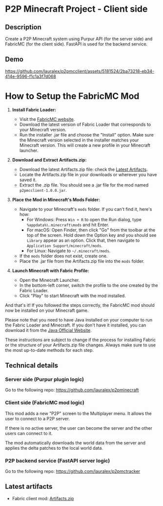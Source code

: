 # P2P Minecraft Project - Client side
## Description
Create a P2P Minecraft system using Purpur API (for the server side) and FabricMC (for the client side). FastAPI is used for the backend service.

## Demo
https://github.com/lauralex/p2pmcclient/assets/5181524/2ba73218-eb34-414e-9596-f1c1a3f7d068

# How to Setup the FabricMC Mod
1. **Install Fabric Loader:**
    - Visit the [FabricMC website](https://fabricmc.net/use/).
    - Download the latest version of Fabric Loader that corresponds to your Minecraft version.
    - Run the installer .jar file and choose the "Install" option. Make sure the Minecraft version selected in the installer matches your Minecraft version. This will create a new profile in your Minecraft launcher.

2. **Download and Extract Artifacts.zip:**
    - Download the latest Artifacts.zip file: check the [Latest Artifacts](#latest-artifacts).
    - Locate the Artifacts.zip file in your downloads or wherever you have saved it.
    - Extract the .zip file. You should see a .jar file for the mod named `p2pmcclient-1.0.0.jar`.

4. **Place the Mod in Minecraft's Mods Folder:**
    - Navigate to your Minecraft's `mods` folder. If you can't find it, here's how:
        - For Windows: Press `Win + R` to open the Run dialog, type `%appdata%\.minecraft\mods` and hit Enter.
        - For macOS: Open Finder, then click "Go" from the toolbar at the top of the screen. Hold down the Option key and you should see `Library` appear as an option. Click that, then navigate to `Application Support/minecraft/mods`.
        - For Linux: Navigate to `~/.minecraft/mods`.
    - If the `mods` folder does not exist, create one.
    - Place the .jar file from the Artifacts.zip file into the `mods` folder.

5. **Launch Minecraft with Fabric Profile:**
    - Open the Minecraft Launcher.
    - In the bottom-left corner, switch the profile to the one created by the Fabric Loader.
    - Click "Play" to start Minecraft with the mod installed.

And that's it! If you followed the steps correctly, the FabricMC mod should now be installed on your Minecraft game.

Please note that you need to have Java installed on your computer to run the Fabric Loader and Minecraft. If you don't have it installed, you can download it from the [Java Official Website](https://www.java.com/en/download/).

These instructions are subject to change if the process for installing Fabric or the structure of your Artifacts.zip file changes. Always make sure to use the most up-to-date methods for each step.

## Technical details
### Server side (Purpur plugin logic)
Go to the following repo: https://github.com/lauralex/p2pminecraft

### Client side (FabricMC mod logic)
This mod adds a new "P2P" screen to the Multiplayer menu. It allows the user to connect to a P2P server.

If there is no active server, the user can become the server and the other users can connect to it.

The mod automatically downloads the world data from the server and applies the delta patches to the local world data.

### P2P backend service (FastAPI server logic)
Go to the following repo: https://github.com/lauralex/p2pmctracker

## Latest artifacts
- Fabric client mod: [Artifacts.zip](https://nightly.link/lauralex/p2pmcclient/workflows/build/main/Artifacts.zip)
